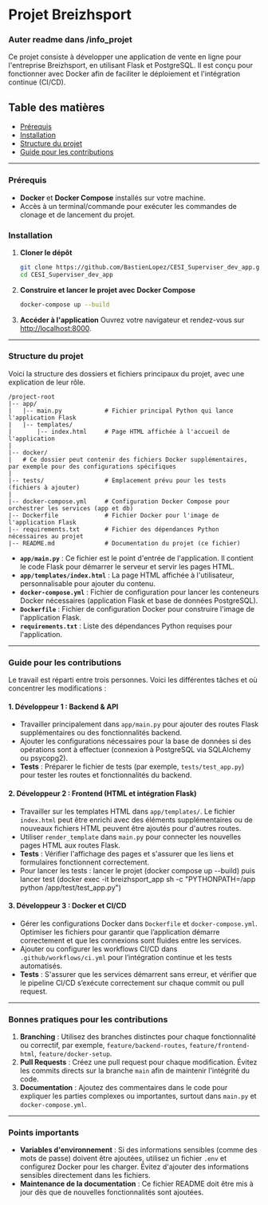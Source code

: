 # Projet Breizhsport

### Auter readme dans /info_projet

Ce projet consiste à développer une application de vente en ligne pour l'entreprise Breizhsport, en utilisant Flask et PostgreSQL. Il est conçu pour fonctionner avec Docker afin de faciliter le déploiement et l'intégration continue (CI/CD).

## Table des matières

- [Prérequis](#prérequis)
- [Installation](#installation)
- [Structure du projet](#structure-du-projet)
- [Guide pour les contributions](#guide-pour-les-contributions)

---

### Prérequis

- **Docker** et **Docker Compose** installés sur votre machine.
- Accès à un terminal/commande pour exécuter les commandes de clonage et de lancement du projet.

### Installation

1. **Cloner le dépôt**

   ```bash
   git clone https://github.com/BastienLopez/CESI_Superviser_dev_app.git
   cd CESI_Superviser_dev_app
   ```

2. **Construire et lancer le projet avec Docker Compose**

   ```bash
   docker-compose up --build
   ```

3. **Accéder à l'application**
   Ouvrez votre navigateur et rendez-vous sur [http://localhost:8000](http://localhost:8000).

---

### Structure du projet

Voici la structure des dossiers et fichiers principaux du projet, avec une explication de leur rôle.

```plaintext
/project-root
|-- app/
|   |-- main.py            # Fichier principal Python qui lance l'application Flask
|   |-- templates/
|       |-- index.html     # Page HTML affichée à l'accueil de l'application
|
|-- docker/
|   # Ce dossier peut contenir des fichiers Docker supplémentaires, par exemple pour des configurations spécifiques
|
|-- tests/                 # Emplacement prévu pour les tests (fichiers à ajouter)
|
|-- docker-compose.yml     # Configuration Docker Compose pour orchestrer les services (app et db)
|-- Dockerfile             # Fichier Docker pour l'image de l'application Flask
|-- requirements.txt       # Fichier des dépendances Python nécessaires au projet
|-- README.md              # Documentation du projet (ce fichier)
```

- **`app/main.py`** : Ce fichier est le point d'entrée de l'application. Il contient le code Flask pour démarrer le serveur et servir les pages HTML.
- **`app/templates/index.html`** : La page HTML affichée à l'utilisateur, personnalisable pour ajouter du contenu.
- **`docker-compose.yml`** : Fichier de configuration pour lancer les conteneurs Docker nécessaires (application Flask et base de données PostgreSQL).
- **`Dockerfile`** : Fichier de configuration Docker pour construire l'image de l'application Flask.
- **`requirements.txt`** : Liste des dépendances Python requises pour l'application.

---

### Guide pour les contributions

Le travail est réparti entre trois personnes. Voici les différentes tâches et où concentrer les modifications :

#### 1. **Développeur 1 : Backend & API**

- Travailler principalement dans `app/main.py` pour ajouter des routes Flask supplémentaires ou des fonctionnalités backend.
- Ajouter les configurations nécessaires pour la base de données si des opérations sont à effectuer (connexion à PostgreSQL via SQLAlchemy ou psycopg2).
- **Tests** : Préparer le fichier de tests (par exemple, `tests/test_app.py`) pour tester les routes et fonctionnalités du backend.

#### 2. **Développeur 2 : Frontend (HTML et intégration Flask)**

- Travailler sur les templates HTML dans `app/templates/`. Le fichier `index.html` peut être enrichi avec des éléments supplémentaires ou de nouveaux fichiers HTML peuvent être ajoutés pour d'autres routes.
- Utiliser `render_template` dans `main.py` pour connecter les nouvelles pages HTML aux routes Flask.
- **Tests** : Vérifier l'affichage des pages et s'assurer que les liens et formulaires fonctionnent correctement.
- Pour lancer les tests : lancer le projet (docker compose up --build) puis lancer test (docker exec -it breizhsport_app sh -c "PYTHONPATH=/app python /app/test/test_app.py")

#### 3. **Développeur 3 : Docker et CI/CD**

- Gérer les configurations Docker dans `Dockerfile` et `docker-compose.yml`. Optimiser les fichiers pour garantir que l’application démarre correctement et que les connexions sont fluides entre les services.
- Ajouter ou configurer les workflows CI/CD dans `.github/workflows/ci.yml` pour l’intégration continue et les tests automatisés.
- **Tests** : S'assurer que les services démarrent sans erreur, et vérifier que le pipeline CI/CD s’exécute correctement sur chaque commit ou pull request.

---

### Bonnes pratiques pour les contributions

1. **Branching** : Utilisez des branches distinctes pour chaque fonctionnalité ou correctif, par exemple, `feature/backend-routes`, `feature/frontend-html`, `feature/docker-setup`.
2. **Pull Requests** : Créez une pull request pour chaque modification. Évitez les commits directs sur la branche `main` afin de maintenir l'intégrité du code.
3. **Documentation** : Ajoutez des commentaires dans le code pour expliquer les parties complexes ou importantes, surtout dans `main.py` et `docker-compose.yml`.

---

### Points importants

- **Variables d'environnement** : Si des informations sensibles (comme des mots de passe) doivent être ajoutées, utilisez un fichier `.env` et configurez Docker pour les charger. Évitez d'ajouter des informations sensibles directement dans les fichiers.
- **Maintenance de la documentation** : Ce fichier README doit être mis à jour dès que de nouvelles fonctionnalités sont ajoutées.
